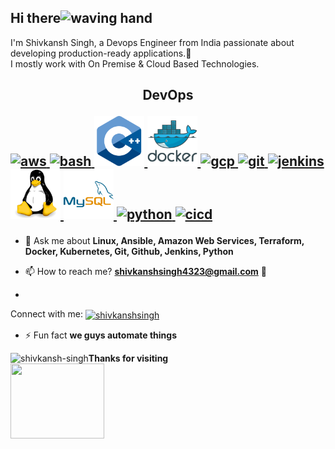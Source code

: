 
<h2 align="left">Hi there<img src="https://gifdb.com/images/high/waving-hand-emoticon-bye-iv3dmo7t5vdlvr8m.gif" alt="waving hand" width="20" height="20"/> </h2>
I'm Shivkansh Singh, a Devops Engineer from India passionate about developing production-ready applications.🎯<br>I mostly work with On Premise & Cloud Based Technologies.
<h2 align="center">DevOps 
<p align="left"> <a href="https://aws.amazon.com" target="_blank" rel="noreferrer"> <img src="https://raw.githubusercontent.com/itsksaurabh/itsksaurabh/master/assets/aws.gif" alt="aws" width="100" height="100"/> </a> <a href="https://www.gnu.org/software/bash/" target="_blank" rel="noreferrer"> <img src="https://www.vectorlogo.zone/logos/gnu_bash/gnu_bash-icon.svg" alt="bash" width="80" height="80"/> </a> <a href="https://www.w3schools.com/cpp/" target="_blank" rel="noreferrer"> <img src="https://raw.githubusercontent.com/devicons/devicon/master/icons/cplusplus/cplusplus-original.svg" alt="cplusplus" width="80" height="80"/> </a> <a href="https://www.docker.com/" target="_blank" rel="noreferrer"> <img src="https://raw.githubusercontent.com/devicons/devicon/master/icons/docker/docker-original-wordmark.svg" alt="docker" width="80" height="80"/> </a> <a href="https://cloud.google.com" target="_blank" rel="noreferrer"> <img src="https://www.vectorlogo.zone/logos/google_cloud/google_cloud-icon.svg" alt="gcp" width="80" height="80"/> </a> <a href="https://git-scm.com/" target="_blank" rel="noreferrer"> <img src="https://www.vectorlogo.zone/logos/git-scm/git-scm-icon.svg" alt="git" width="80" height="80"/> </a> <a href="https://www.jenkins.io" target="_blank" rel="noreferrer"> <img src="https://www.vectorlogo.zone/logos/jenkins/jenkins-icon.svg" alt="jenkins" width="80" height="80"/> </a> <a href="https://www.linux.org/" target="_blank" rel="noreferrer"> <img src="https://raw.githubusercontent.com/devicons/devicon/master/icons/linux/linux-original.svg" alt="linux" width="80" height="80"/> </a> <a href="https://www.mysql.com/" target="_blank" rel="noreferrer"> <img src="https://raw.githubusercontent.com/devicons/devicon/master/icons/mysql/mysql-original-wordmark.svg" alt="mysql" width="80" height="80"/> </a> <a href="https://www.python.org" target="_blank" rel="noreferrer"> <img src="https://camo.githubusercontent.com/314f236310098b8c95ffa659207b2ae160ef257cacbb8d05b3a93dbea064b6af/68747470733a2f2f6d65646961312e67697068792e636f6d2f6d656469612f4b4171357734375239726d547576574f57612f67697068792e676966" alt="python" width="80" height="80"/> 
<img src="https://raw.githubusercontent.com/itsksaurabh/itsksaurabh/master/assets/cicd.gif" alt="cicd" width="80" height="80"/> 
</a> 
</p>
</h2>


- 💬 Ask me about **Linux, Ansible, Amazon Web Services, Terraform, Docker, Kubernetes, Git, Github, Jenkins, Python**
 
-   📫 How to reach me? **shivkanshsingh4323@gmail.com**  💌
-
Connect with me:
<a href="https://linkedin.com/in/shivkanshsingh" target="blank"><img align="center" src="https://raw.githubusercontent.com/rahuldkjain/github-profile-readme-generator/master/src/images/icons/Social/linked-in-alt.svg" alt="shivkanshsingh" height="30" width="40" /></a>
- ⚡ Fun fact **we guys automate things**

<img align="left" src="https://github-readme-stats.vercel.app/api/top-langs?username=shivkansh-singh&show_icons=true&locale=en&layout=compact" alt="shivkansh-singh" />


<b>Thanks for visiting<br>
<img src="https://res.cloudinary.com/practicaldev/image/fetch/s--UvSBDLBK--/c_imagga_scale,f_auto,fl_progressive,h_720,q_66,w_1280/https://dev-to-uploads.s3.amazonaws.com/i/zu5cr0j2qczswka4wh39.gif" width="150" height="120"/>
